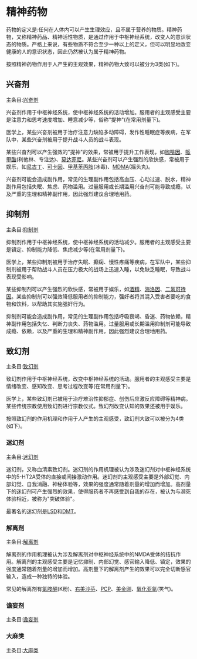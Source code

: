 <!--


### 精神活性物质将被根据娱乐价值分为N-无，E-存在，H-高。该分级基于以下子项：

A药理学特性

B相关报告及使用者评价

~~待补充~~

## H-高 分级列表
[白兔bron](https://github.com/SalviaSWC/FreeODwiki/blob/main/%E7%B2%BE%E7%A5%9E%E6%B4%BB%E6%80%A7%E7%89%A9%E8%B4%A8/%E7%99%BD%E5%85%94bron.md "白兔bron")

[司来吉兰+苯乙胺](https://github.com/SalviaSWC/FreeODwiki/blob/main/%E7%B2%BE%E7%A5%9E%E6%B4%BB%E6%80%A7%E7%89%A9%E8%B4%A8/%E5%8F%B8%E6%9D%A5%E5%90%89%E5%85%B0%2B%E8%8B%AF%E4%B9%99%E8%83%BA.md "司来吉兰+苯乙胺")

[普瑞巴林](https://github.com/SalviaSWC/FreeODwiki/blob/main/%E7%B2%BE%E7%A5%9E%E6%B4%BB%E6%80%A7%E7%89%A9%E8%B4%A8/%E6%99%AE%E7%91%9E%E5%B7%B4%E6%9E%97.md "普瑞巴林")

[哮喘片](https://github.com/SalviaSWC/FreeODwiki/blob/main/%E7%B2%BE%E7%A5%9E%E6%B4%BB%E6%80%A7%E7%89%A9%E8%B4%A8/%E5%93%AE%E5%96%98%E7%89%87.md "哮喘片")

[复方甘草片](https://github.com/SalviaSWC/FreeODwiki/blob/main/%E7%B2%BE%E7%A5%9E%E6%B4%BB%E6%80%A7%E7%89%A9%E8%B4%A8/%E5%A4%8D%E6%96%B9%E7%94%98%E8%8D%89%E7%89%87.md "复方甘草片")

## E-存在 分级列表
[阿普唑仑](https://github.com/SalviaSWC/FreeODwiki/blob/main/%E7%B2%BE%E7%A5%9E%E6%B4%BB%E6%80%A7%E7%89%A9%E8%B4%A8/%E9%98%BF%E6%99%AE%E5%94%91%E4%BB%91.md "阿普唑仑")

[金刚烷胺](https://github.com/SalviaSWC/FreeODwiki/blob/main/%E7%B2%BE%E7%A5%9E%E6%B4%BB%E6%80%A7%E7%89%A9%E8%B4%A8/%E9%87%91%E5%88%9A%E7%83%B7%E8%83%BA.md "金刚烷胺")

[普瑞巴林+巴氯芬](https://github.com/SalviaSWC/FreeODwiki/blob/main/%E7%B2%BE%E7%A5%9E%E6%B4%BB%E6%80%A7%E7%89%A9%E8%B4%A8/%E6%99%AE%E7%91%9E%E5%B7%B4%E6%9E%97%2B%E5%B7%B4%E6%B0%AF%E8%8A%AC.md "普瑞巴林+巴氯芬")

[安非他酮](https://github.com/SalviaSWC/FreeODwiki/blob/main/%E7%B2%BE%E7%A5%9E%E6%B4%BB%E6%80%A7%E7%89%A9%E8%B4%A8/%E5%AE%89%E9%9D%9E%E4%BB%96%E9%85%AE.md "安非他酮")

[唑吡坦](https://github.com/SalviaSWC/FreeODwiki/blob/main/%E7%B2%BE%E7%A5%9E%E6%B4%BB%E6%80%A7%E7%89%A9%E8%B4%A8/%E5%94%91%E5%90%A1%E5%9D%A6.md "唑吡坦")

[右美沙芬](https://github.com/SalviaSWC/FreeODwiki/blob/main/%E7%B2%BE%E7%A5%9E%E6%B4%BB%E6%80%A7%E7%89%A9%E8%B4%A8/%E5%8F%B3%E7%BE%8E%E6%B2%99%E8%8A%AC.md "右美沙芬")

[氯硝西泮](https://github.com/SalviaSWC/FreeODwiki/blob/main/%E7%B2%BE%E7%A5%9E%E6%B4%BB%E6%80%A7%E7%89%A9%E8%B4%A8/%E6%B0%AF%E7%A1%9D%E8%A5%BF%E6%B3%AE.md "氯硝西泮")

## N-无 分级列表
[氯氮䓬](https://github.com/SalviaSWC/FreeODwiki/blob/main/%E7%B2%BE%E7%A5%9E%E6%B4%BB%E6%80%A7%E7%89%A9%E8%B4%A8/%E6%B0%AF%E6%B0%AE%E4%93%AC.md "氯氮䓬")

[地西泮](https://github.com/SalviaSWC/FreeODwiki/blob/main/%E7%B2%BE%E7%A5%9E%E6%B4%BB%E6%80%A7%E7%89%A9%E8%B4%A8/%E5%9C%B0%E8%A5%BF%E6%B3%AE.md "地西泮")

[佐匹克隆](https://github.com/SalviaSWC/FreeODwiki/blob/main/%E7%B2%BE%E7%A5%9E%E6%B4%BB%E6%80%A7%E7%89%A9%E8%B4%A8/(%E5%8F%B3)%E4%BD%90%E5%8C%B9%E5%85%8B%E9%9A%86.md "佐匹克隆")

[扎来普隆](https://github.com/SalviaSWC/FreeODwiki/blob/main/%E7%B2%BE%E7%A5%9E%E6%B4%BB%E6%80%A7%E7%89%A9%E8%B4%A8/%E6%89%8E%E6%9D%A5%E6%99%AE%E9%9A%86.md "扎来普隆")

娱乐价值是主观判断，人人不同，不能以这个来作主要分类依据

-->

# 精神药物

药物的定义是:任何在人体内可以产生生理效应，且不属于营养的物质。精神药物，又称精神药品、精神活性物质，是通过作用于中枢神经系统，改变人的意识状态的物质。严格上来说，有些物质不符合至少一种以上的定义，但可以明显地改变健康的人的意识状态，因此仍然被认为属于精神药物。

按照精神药物作用于人产生的主观效果，精神药物大致可以被分为3类(如下)。

## 兴奋剂

主条目:[兴奋剂](./中心页/兴奋剂.md)

兴奋剂作用于中枢神经系统，使中枢神经系统的活动增加。服用者的主观感受主要是注意力和思考速度增加、睡意减少等，俗称"提神"(在常用剂量下)。

医学上，某些兴奋剂被用于治疗注意力缺陷多动障碍，发作性睡眠症等疾病，在军队中，某些兴奋剂被用于提升战斗人员的战斗表现。

某些兴奋剂可以产生强效的"提神"的效果，常被用于提升工作表现，如[咖啡因](./药物/咖啡因.md)、[哌甲酯](./药物/哌甲酯.md)(利他林、专注达)、[莫达菲尼](./药物/莫达菲尼.md)。某些兴奋剂可以产生强烈的欣快感，常被用于娱乐，如[尼古丁](./药物/尼古丁.md)、[可卡因](./药物/可卡因.md)、[甲基苯丙胺](./药物/甲基苯丙胺.md)(冰毒)、[MDMA](./药物/亚甲双氧基甲基苯丙胺.md)(摇头丸)。

兴奋剂可能会造成副作用，常见的生理副作用包括高血压、心动过速、脱水，精神副作用包括失眠、焦虑、药物滥用。过量服用或长期滥用兴奋剂可能导致成瘾，以及严重的生理和精神副作用，因此强烈建议合理地用药。

## 抑制剂

主条目:[抑制剂](./中心页/抑制剂.md)

抑制剂作用于中枢神经系统，使中枢神经系统的活动减少。服用者的主观感受主要是镇定、抑制能力降低、焦虑减少等(在常用剂量下)。

医学上，某些抑制剂被用于治疗失眠、癫痫、慢性疼痛等疾病，在军队中，某些抑制剂被用于帮助战斗人员在压力极大的战场上迅速入睡，以免缺乏睡眠，导致战斗表现受影响。

某些抑制剂可以产生强烈的欣快感，常被用于娱乐，如[酒精](./药物/酒精.md)、[海洛因](./药物/海洛因.md)、[二氢可待因](./药物/二氢可待因.md)。某些抑制剂可以强效降低服用者的抑制能力，强奸者将其混入受害者要吃的食物和饮料，以帮助其实施强奸行为。

抑制剂可能会造成副作用，常见的生理副作用包括呼吸衰竭、昏迷、药物依赖，精神副作用包括失忆、判断力丧失、药物滥用。过量服用或长期滥用抑制剂可能导致成瘾、依赖，以及严重的生理和精神副作用，因此强烈建议合理地用药。

## 致幻剂

主条目:[致幻剂](./中心页/致幻剂.md)

致幻剂作用于中枢神经系统，改变中枢神经系统的活动。服用者的主观感受主要是情绪改变、感知改变、思考过程改变等(在常用剂量下)。

医学上，某些致幻剂已被用于治疗难治性抑郁症、创伤后应激反应障碍等精神病。某些传统宗教使用致幻剂进行宗教仪式。致幻剂改变认知的效果还被用于娱乐。

按照致幻剂的作用机理和作用于人产生的主观感受，致幻剂大致可以被分为4类(如下)。

### 迷幻剂

主条目:[迷幻剂](./中心页/迷幻剂.md)

迷幻剂，又称血清素致幻剂。迷幻剂的作用机理被认为涉及迷幻剂对中枢神经系统中的5-HT2A受体的直接或间接激动作用。迷幻剂的主观感受主要是外部幻觉、内部幻觉、自我消融、神秘体验等，效果的强度通常随着剂量的增加而增加。高剂量下的迷幻剂可产生强烈的效果，使得服药者不再感受到自我的存在，被认为与濒死体验相近，被称为"突破体验"。

最著名的迷幻剂是[LSD](./药物/LSD.md)和[DMT](./药物/DMT.md)。

### 解离剂

主条目:[解离剂](./中心页/解离剂.md)

解离剂的作用机理被认为涉及解离剂对中枢神经系统中的NMDA受体的拮抗作用。解离剂的主观感受主要是记忆抑制、内部幻觉、感官输入降低、镇定，效果的强度通常随着剂量的增加而增加。高剂量下的解离剂产生的效果可以完全切断感官输入，造成一种独特的体验。

常见的解离剂有[氯胺酮](./药物/氯胺酮.md)(K粉)、[右美沙芬](./药物/右美沙芬.md)、[PCP](./药物/PCP.md)、[美金刚](./药物/美金刚.md)、[氧化亚氮](./药物/氧化亚氮.md)(笑气)。

### 谵妄剂

主条目:[谵妄剂](./中心页/谵妄剂.md)

### 大麻类

主条目:[大麻类](./中心页/大麻类.md)
